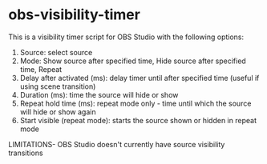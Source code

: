 # obs-visibility-timer

This is a visibility timer script for OBS Studio with the following options:

1. Source: select source
2. Mode: Show source after specified time, Hide source after specified time, Repeat
3. Delay after activated (ms): delay timer until after specified time (useful if using scene transition)
4. Duration (ms): time the source will hide or show
5. Repeat hold time (ms): repeat mode only - time until which the source will hide or show again
6. Start visible (repeat mode): starts the source shown or hidden in repeat mode

LIMITATIONS-
OBS Studio doesn't currently have source visibility transitions
